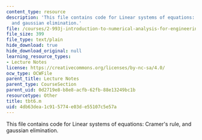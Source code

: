 ```yaml
---
content_type: resource
description: 'This file contains code for Linear systems of equations: Cramer''s rule,
  and gaussian elimination.'
file: /courses/2-993j-introduction-to-numerical-analysis-for-engineering-13-002j-spring-2005/4db63dea1c915774e03de55107c5e57a_tbt6.m
file_size: 399
file_type: text/plain
hide_download: true
hide_download_original: null
learning_resource_types:
- Lecture Notes
license: https://creativecommons.org/licenses/by-nc-sa/4.0/
ocw_type: OCWFile
parent_title: Lecture Notes
parent_type: CourseSection
parent_uid: 0d2719e8-b8e8-acfb-62fb-88e13249bc1b
resourcetype: Other
title: tbt6.m
uid: 4db63dea-1c91-5774-e03d-e55107c5e57a
---
```

This file contains code for Linear systems of equations: Cramer's rule, and gaussian elimination.